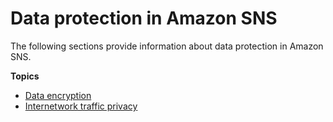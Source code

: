 # Data protection in Amazon SNS<a name="sns-data-protection"></a>

The following sections provide information about data protection in Amazon SNS\.

**Topics**
+ [Data encryption](sns-data-encryption.md)
+ [Internetwork traffic privacy](sns-internetwork-traffic-privacy.md)
